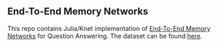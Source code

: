 ## End-To-End Memory Networks
This repo contains Julia/Knet implementation of [End-To-End Memory Networks](http://arxiv.org/abs/1503.08895) for Question Answering. The dataset can be found [here](http://fb.ai/babi).

